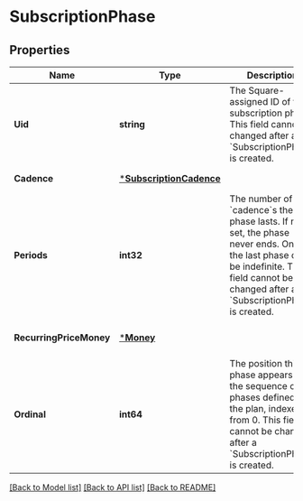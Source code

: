# SubscriptionPhase

## Properties

 Name                    | Type                                               | Description                                                                                                                                                                                                 | Notes                        
-------------------------|----------------------------------------------------|-------------------------------------------------------------------------------------------------------------------------------------------------------------------------------------------------------------|------------------------------
 **Uid**                 | **string**                                         | The Square-assigned ID of the subscription phase. This field cannot be changed after a &#x60;SubscriptionPhase&#x60; is created.                                                                            | [optional] [default to null] 
 **Cadence**             | [***SubscriptionCadence**](SubscriptionCadence.md) |                                                                                                                                                                                                             | [default to null]            
 **Periods**             | **int32**                                          | The number of &#x60;cadence&#x60;s the phase lasts. If not set, the phase never ends. Only the last phase can be indefinite. This field cannot be changed after a &#x60;SubscriptionPhase&#x60; is created. | [optional] [default to null] 
 **RecurringPriceMoney** | [***Money**](Money.md)                             |                                                                                                                                                                                                             | [optional] [default to null] 
 **Ordinal**             | **int64**                                          | The position this phase appears in the sequence of phases defined for the plan, indexed from 0. This field cannot be changed after a &#x60;SubscriptionPhase&#x60; is created.                              | [optional] [default to null] 

[[Back to Model list]](../README.md#documentation-for-models) [[Back to API list]](../README.md#documentation-for-api-endpoints) [[Back to README]](../README.md)

